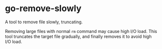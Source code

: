 # go-remove-slowly

A tool to remove file slowly, truncating.

Removing large files with normal `rm` command may cause high I/O load.
This tool truncates the target file gradually, and finally removes it to avoid high I/O load.
